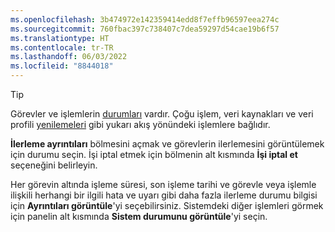 ```yaml
---
ms.openlocfilehash: 3b474972e142359414edd8f7effb96597eea274c
ms.sourcegitcommit: 760fbac397c738407c7dea59297d54cae19b6f57
ms.translationtype: HT
ms.contentlocale: tr-TR
ms.lasthandoff: 06/03/2022
ms.locfileid: "8844018"
---
```

> [!TIP] 
> Görevler ve işlemlerin [durumları](../system.md#status-definitions) vardır. Çoğu işlem, veri kaynakları ve veri profili [yenilemeleri](../system.md#refresh-processes) gibi yukarı akış yönündeki işlemlere bağlıdır. 
> 
> **İlerleme ayrıntıları** bölmesini açmak ve görevlerin ilerlemesini görüntülemek için durumu seçin. İşi iptal etmek için bölmenin alt kısmında **İşi iptal et** seçeneğini belirleyin. 
> 
> Her görevin altında işleme süresi, son işleme tarihi ve görevle veya işlemle ilişkili herhangi bir ilgili hata ve uyarı gibi daha fazla ilerleme durumu bilgisi için **Ayrıntıları görüntüle**'yi seçebilirsiniz. Sistemdeki diğer işlemleri görmek için panelin alt kısmında **Sistem durumunu görüntüle**'yi seçin.